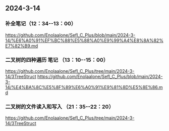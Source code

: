 ## 2024-3-14
### 补全笔记（12：34--13：00）
https://github.com/Enolaalone/Sefl_C_Plus/blob/main/2024-3-14/%E6%A0%91%EF%BC%88%E5%88%A0%E9%99%A4%E8%8A%82%E7%82%B9.md
### 二叉树的四种遍历 笔记 （13：10--15：00）
https://github.com/Enolaalone/Sefl_C_Plus/tree/main/2024-3-14/3TreeStruct
https://github.com/Enolaalone/Sefl_C_Plus/blob/main/2024-3-14/%E4%BA%8C%E5%8F%89%E6%A0%91%E9%81%8D%E5%8E%86.md
### 二叉树的文件读入和写入 （21：35--22：20）
https://github.com/Enolaalone/Sefl_C_Plus/tree/main/2024-3-14/3TreeStruct
